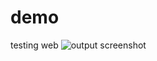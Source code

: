 # demo
 testing web
![output screenshot](https://github.com/krupesh788/demo/assets/71176180/07962490-da3f-4be1-bc6f-eb65635a323a)
